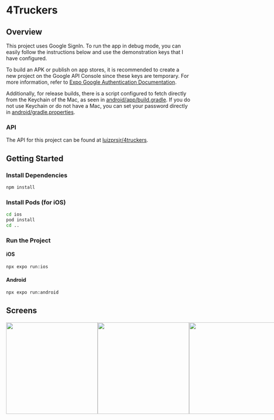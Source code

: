 # 4Truckers

## Overview

This project uses Google SignIn. To run the app in debug mode, you can easily follow the instructions below and use the demonstration keys that I have configured.

To build an APK or publish on app stores, it is recommended to create a new project on the Google API Console since these keys are temporary. For more information, refer to [Expo Google Authentication Documentation](https://docs.expo.dev/guides/google-authentication/).

Additionally, for release builds, there is a script configured to fetch directly from the Keychain of the Mac, as seen in [android/app/build.gradle](https://github.com/luizprsjr/4truckers-mobile/blob/main/android/app/build.gradle#L118). If you do not use Keychain or do not have a Mac, you can set your password directly in [android/gradle.properties](https://github.com/luizprsjr/4truckers-mobile/blob/main/android/gradle.properties#L61).

### API
The API for this project can be found at [luizprsjr/4truckers](https://github.com/luizprsjr/4truckers).

## Getting Started

### Install Dependencies

```bash
npm install
```

### Install Pods (for iOS)

```bash
cd ios
pod install
cd ..
```

### Run the Project

#### iOS

```bash
npx expo run:ios
```

#### Android

```bash
npx expo run:android
```

## Screens

<div style="display:flex; justify-content: space-between; margin-top: 20px;">
  <img src="https://github-production-user-asset-6210df.s3.amazonaws.com/59424748/282333021-7a6d658c-6977-45ce-8f28-42061116063e.png" width="250">
  <img src="https://github-production-user-asset-6210df.s3.amazonaws.com/59424748/282333184-c1c23eb4-2e83-4ed2-b565-ec6829132701.png" width="250">
  <img src="https://github-production-user-asset-6210df.s3.amazonaws.com/59424748/282333343-7870311b-8290-4d11-a322-6763a5dac9e2.png" width="250">
  <img src="https://github-production-user-asset-6210df.s3.amazonaws.com/59424748/282335565-403fbd1d-e638-4f67-b8d9-6b7e116eaa3a.png" width="250">
  <img src="https://github-production-user-asset-6210df.s3.amazonaws.com/59424748/282335633-9d158303-ad9b-47aa-bdd6-79a4bb986cc8.png" width="250">
  <img src="https://github-production-user-asset-6210df.s3.amazonaws.com/59424748/282335664-31da06f2-ad4c-49cf-bb93-f7917b05b889.png" width="250">
  <img src="https://github-production-user-asset-6210df.s3.amazonaws.com/59424748/282335696-cd737ce1-bc95-4247-a95f-e77ac8f1a1f0.png" width="250">
  <img src="https://github-production-user-asset-6210df.s3.amazonaws.com/59424748/282335720-24bb2d6c-29e7-4f2b-8d80-20d79eb46796.png" width="250">
  <img src="https://github-production-user-asset-6210df.s3.amazonaws.com/59424748/282335785-496ec19b-c7bd-4ea6-b197-cb886b3a0ca1.png" width="250">
  <img src="https://github-production-user-asset-6210df.s3.amazonaws.com/59424748/282335814-864c6dbc-a7f4-4a84-a6e5-1f3ab36ecff0.png" width="250">
  <img src="https://github-production-user-asset-6210df.s3.amazonaws.com/59424748/282335850-34c2d3d9-f7ca-4478-b10e-ffcbbff5c036.png" width="250">
</div>